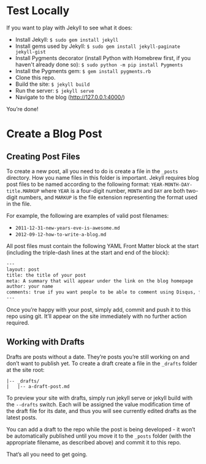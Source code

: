 # Test Locally

If you want to play with Jekyll to see what it does:

- Install Jekyll: `$ sudo gem install jekyll`
- Install gems used by Jekyll: `$ sudo gem install jekyll-paginate jekyll-gist`
- Install Pygments decorator (install Python with Homebrew first, if you haven't already done so): `$ sudo python -m pip install Pygments`
- Install the Pygments gem: `$ gem install pygments.rb`
- Clone this repo.
- Build the site: `$ jekyll build`
- Run the server: `$ jekyll serve`
- Navigate to the blog (http://127.0.0.1:4000/)


You’re done!

# Create a Blog Post
## Creating Post Files

To create a new post, all you need to do is create a file in the `_posts` directory. How you name files in this folder is important. Jekyll requires blog post files to be named according to the following format: `YEAR-MONTH-DAY-title.MARKUP` where `YEAR` is a four-digit number, `MONTH` and `DAY` are both two-digit numbers, and `MARKUP` is the file extension representing the format used in the file.

For example, the following are examples of valid post filenames:

- `2011-12-31-new-years-eve-is-awesome.md`
- `2012-09-12-how-to-write-a-blog.md`

All post files must contain the following YAML Front Matter block at the start (including the triple-dash lines at the start and end of the block):

```sh
---
layout: post
title: the title of your post
meta: A summary that will appear under the link on the blog homepage
author: your name
comments: true if you want people to be able to comment using Disqus, false otherwise
---
```

Once you’re happy with your post, simply add, commit and push it to this repo using git.  It’ll appear on the site immediately with no further action required.

## Working with Drafts
Drafts are posts without a date. They’re posts you’re still working on and don’t want to publish yet. To create a draft create a file in the `_drafts` folder at the site root:

```
|-- _drafts/
|   |-- a-draft-post.md
```

To preview your site with drafts, simply run jekyll serve or jekyll build with the `--drafts` switch. Each will be assigned the value modification time of the draft file for its date, and thus you will see currently edited drafts as the latest posts.

You can add a draft to the repo while the post is being developed - it won’t be automatically published until you move it to the `_posts` folder (with the appropriate filename, as described above) and commit it to this repo.

That’s all you need to get going.